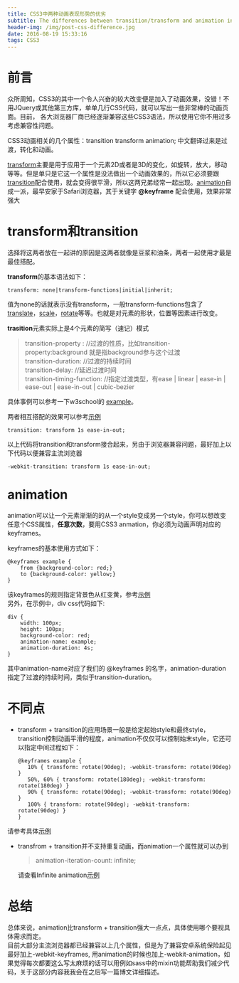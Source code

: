 ```yaml
---
title: CSS3中两种动画表现形势的优劣
subtitle: The differences between transition/transform and animation in CSS3
header-img: /img/post-css-difference.jpg
date: 2016-08-19 15:33:16
tags: CSS3
---
```

# 前言
众所周知，CSS3的其中一个令人兴奋的较大改变便是加入了动画效果，没错！不用JQuery或其他第三方库，单单几行CSS代码，就可以写出一些非常棒的动画页面。目前， 各大浏览器厂商已经逐渐兼容这些CSS3语法，所以使用它你不用过多考虑兼容性问题。

CSS3动画相关的几个属性：transition transform animation; 中文翻译过来是过渡，转化和动画。

[transform](http://www.w3schools.com/cssref/css3_pr_transform.asp)主要是用于应用于一个元素2D或者是3D的变化，如旋转，放大，移动等等。但是单只是它这一个属性是没法做出一个动画效果的，所以它必须要跟[transition](http://www.w3schools.com/cssref/css3_pr_transition.asp)配合使用，就会变得很平滑，所以这两兄弟经常一起出现。[animation](http://www.w3schools.com/css/css3_animations.asp)自成一派，最早安家于Safari浏览器，其于关键字 **@keyframe** 配合使用，效果非常强大

# transform和transition
选择将这两者放在一起讲的原因是这两者就像是豆浆和油条，两者一起使用才最是最佳搭配。

**transform**的基本语法如下：

```
transform: none|transform-functions|initial|inherit;
```
值为none的话就表示没有transform，一般transform-functions包含了[translate](http://www.w3schools.com/cssref/playit.asp?filename=playcss_transform_translate)，[scale](http://www.w3schools.com/cssref/playit.asp?filename=playcss_transform_scale)，[rotate](http://www.w3schools.com/cssref/playit.asp?filename=playcss_transform_rotate)等等。也就是对元素的形状，位置等因素进行改变。

**trasition**元素实际上是4个元素的简写（速记）模式
> transition-property : //过渡的性质，比如transition-property:background 就是指background参与这个过渡       
> transition-duration: //过渡的持续时间    
> transition-delay: //延迟过渡时间     
> transition-timing-function: //指定过渡类型，有ease | linear | ease-in | ease-out | ease-in-out | cubic-bezier

具体事例可以参考一下w3school的 [example](http://www.w3schools.com/cssref/tryit.asp?filename=trycss3_transition)。

两者相互搭配的效果可以参考[示例](https://codepen.io/hejiaji/pen/bZJQOj)

```
transition: transform 1s ease-in-out;
```
以上代码将transition和transform接合起来，另由于浏览器兼容问题，最好加上以下代码以便兼容主流浏览器

```
-webkit-transition: transform 1s ease-in-out;
```

# animation
animation可以让一个元素渐渐的的从一个style变成另一个style，你可以想改变任意个CSS属性，**任意次数**，要用CSS3 anmation，你必须为动画声明对应的 keyframes。

keyframes的基本使用方式如下：

```
@keyframes example {
    from {background-color: red;}
    to {background-color: yellow;}
}
```
该keyframes的规则指定背景色从红变黄，参考[示例](https://codepen.io/hejiaji/pen/VjNVNb)  
另外，在示例中，div css代码如下:

```
div {
    width: 100px;
    height: 100px;
    background-color: red;
    animation-name: example;
    animation-duration: 4s;
}
```
其中animation-name对应了我们的 @keyframes 的名字，animation-duration 指定了过渡的持续时间，类似于transition-duration。

# 不同点

-	transform + transition的应用场景一般是给定起始style和最终style，transition控制动画平滑的程度，animation不仅仅可以控制始末style，它还可以指定中间过程如下：

	```
	@keyframes example {
	   10% { transform: rotate(90deg); -webkit-transform: rotate(90deg) }
	   50%, 60% { transform: rotate(180deg); -webkit-transform: rotate(180deg) }
	   90% { transform: rotate(90deg); -webkit-transform: rotate(90deg) }
	   100% { transform: rotate(90deg); -webkit-transform: rotate(90deg) }
	}
	```
请参考具体[示例](https://codepen.io/hejiaji/pen/LkvrPx)
-	transfrom + transition并不支持重复动画，而animation一个属性就可以办到
	> animation-iteration-count: infinite;
	
	请查看Infinite animation[示例](http://codepen.io/hejiaji/pen/QEPzWY)

#	总结
总体来说，animation比transform + transition强大一点点，具体使用哪个要视具体需求而定。   
目前大部分主流浏览器都已经兼容以上几个属性，但是为了兼容安卓系统保险起见最好加上-webkit-keyframes, 用animation的时候也加上-webkit-animation，如果觉得每次都要这么写太麻烦的话可以用例如sass中的mixin功能帮助我们减少代码，关于这部分内容我我会在之后写一篇博文详细描述。
